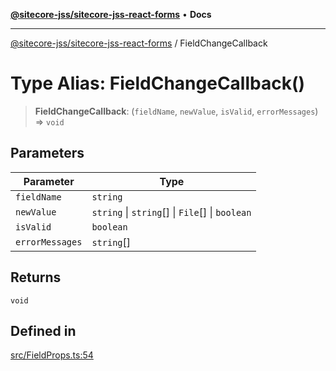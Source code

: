 [**@sitecore-jss/sitecore-jss-react-forms**](../README.md) • **Docs**

***

[@sitecore-jss/sitecore-jss-react-forms](../README.md) / FieldChangeCallback

# Type Alias: FieldChangeCallback()

> **FieldChangeCallback**: (`fieldName`, `newValue`, `isValid`, `errorMessages`) => `void`

## Parameters

| Parameter | Type |
| ------ | ------ |
| `fieldName` | `string` |
| `newValue` | `string` \| `string`[] \| `File`[] \| `boolean` |
| `isValid` | `boolean` |
| `errorMessages` | `string`[] |

## Returns

`void`

## Defined in

[src/FieldProps.ts:54](https://github.com/Sitecore/jss/blob/e262abe22bc8a139a1918b5a0c59cdb2b7252133/packages/sitecore-jss-react-forms/src/FieldProps.ts#L54)
